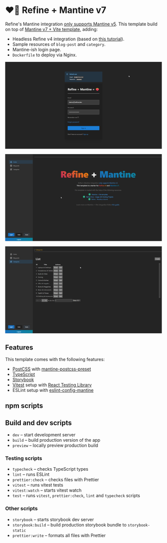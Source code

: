# ❤️‍🔥 Refine + Mantine v7

Refine's Mantine integration [only supports Mantine v5](https://refine.dev/docs/ui-integrations/mantine/introduction). This template build on top of [Mantine v7 + Vite template](https://github.com/mantinedev/vite-template), adding:

- Headless Refine v4 integration (based on [this tutorial](https://github.com/refinedev/refine/tree/master/examples/tutorial-headless)).
- Sample resources of `blog-post` and `category`.
- Mantine-ish login page.
- `Dockerfile` to deploy via Nginx.

![](./public/screenshots/login.png)

![](./public/screenshots/home.png)

![](./public/screenshots/resource.png)

## Features

This template comes with the following features:

- [PostCSS](https://postcss.org/) with [mantine-postcss-preset](https://mantine.dev/styles/postcss-preset)
- [TypeScript](https://www.typescriptlang.org/)
- [Storybook](https://storybook.js.org/)
- [Vitest](https://vitest.dev/) setup with [React Testing Library](https://testing-library.com/docs/react-testing-library/intro)
- ESLint setup with [eslint-config-mantine](https://github.com/mantinedev/eslint-config-mantine)

## npm scripts

## Build and dev scripts

- `dev` – start development server
- `build` – build production version of the app
- `preview` – locally preview production build

### Testing scripts

- `typecheck` – checks TypeScript types
- `lint` – runs ESLint
- `prettier:check` – checks files with Prettier
- `vitest` – runs vitest tests
- `vitest:watch` – starts vitest watch
- `test` – runs `vitest`, `prettier:check`, `lint` and `typecheck` scripts

### Other scripts

- `storybook` – starts storybook dev server
- `storybook:build` – build production storybook bundle to `storybook-static`
- `prettier:write` – formats all files with Prettier

